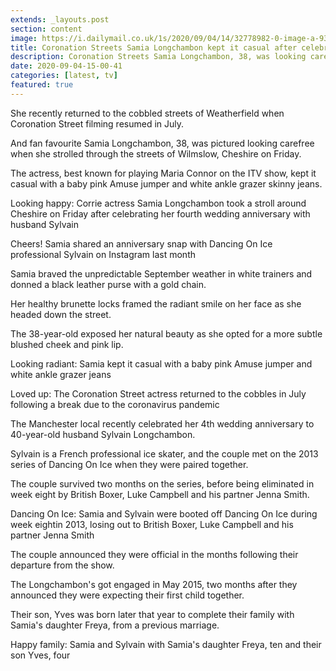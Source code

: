 ```yaml
---
extends: _layouts.post
section: content
image: https://i.dailymail.co.uk/1s/2020/09/04/14/32778982-0-image-a-93_1599227505910.jpg 
title: Coronation Streets Samia Longchambon kept it casual after celebrating her 4th wedding anniversary 
description: Coronation Streets Samia Longchambon, 38, was looking carefree as she strolled through the streets of Wilmslow, Cheshire on Friday. She has recently celebrated her 4th wedding anniversary. 
date: 2020-09-04-15-00-41 
categories: [latest, tv] 
featured: true 
--- 
```

She recently returned to the cobbled streets of Weatherfield when Coronation Street filming resumed in July.

And fan favourite Samia Longchambon, 38, was pictured looking carefree when she strolled through the streets of Wilmslow, Cheshire on Friday.

The actress, best known for playing Maria Connor on the ITV show, kept it casual with a baby pink Amuse jumper and white ankle grazer skinny jeans. 

Looking happy: Corrie actress Samia Longchambon took a stroll around Cheshire on Friday after celebrating her fourth wedding anniversary with husband Sylvain

Cheers! Samia shared an anniversary snap with Dancing On Ice professional Sylvain on Instagram last month 

Samia braved the unpredictable September weather in white trainers and donned a black leather purse with a gold chain. 

Her healthy brunette locks framed the radiant smile on her face as she headed down the street.

The 38-year-old exposed her natural beauty as she opted for a more subtle blushed cheek and pink lip. 

Looking radiant: Samia kept it casual with a baby pink Amuse jumper and white ankle grazer jeans

Loved up: The Coronation Street actress returned to the cobbles in July following a break due to the coronavirus pandemic 

The Manchester local recently celebrated her 4th wedding anniversary to 40-year-old husband Sylvain Longchambon. 

Sylvain is a French professional ice skater, and the couple met on the 2013 series of Dancing On Ice when they were paired together.  

The couple survived two months on the series, before being eliminated in week eight by British Boxer, Luke Campbell and his partner Jenna Smith. 

Dancing On Ice: Samia and Sylvain were booted off Dancing On Ice during week eightin 2013, losing out to British Boxer, Luke Campbell and his partner Jenna Smith

The couple announced they were official in the months following their departure from the show. 

The Longchambon's got engaged in May 2015, two months after they announced they were expecting their first child together. 

Their son, Yves was born later that year to complete their family with Samia's daughter Freya, from a previous marriage.  

Happy family: Samia and Sylvain with Samia's daughter Freya, ten and their son Yves, four

